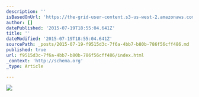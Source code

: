 ```yaml
---
description: ''
isBasedOnUrl: 'https://the-grid-user-content.s3-us-west-2.amazonaws.com/417c4b34-58c4-4b0e-bac6-770cd55580c2.jpg'
author: []
datePublished: '2015-07-19T18:55:04.641Z'
title: ''
dateModified: '2015-07-19T18:55:04.641Z'
sourcePath: _posts/2015-07-19-f9515d3c-7f6a-4bb7-b80b-786f56cff486.md
published: true
url: f9515d3c-7f6a-4bb7-b80b-786f56cff486/index.html
_context: 'http://schema.org'
_type: Article

---
```

![](https://the-grid-user-content.s3-us-west-2.amazonaws.com/417c4b34-58c4-4b0e-bac6-770cd55580c2.jpg)